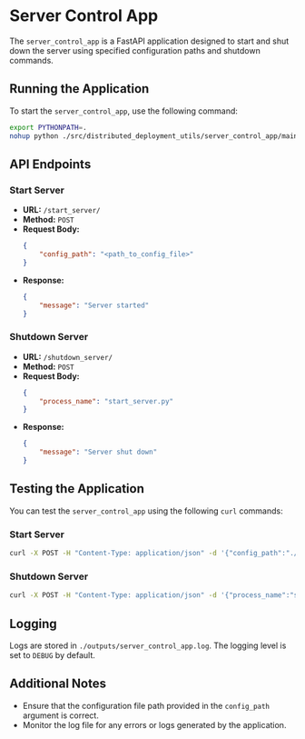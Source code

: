 # Server Control App

The `server_control_app` is a FastAPI application designed to start and shut down the server using specified configuration paths and shutdown commands.


## Running the Application

To start the `server_control_app`, use the following command:

```bash
export PYTHONPATH=.
nohup python ./src/distributed_deployment_utils/server_control_app/main.py &
```

## API Endpoints

### Start Server

- **URL:** `/start_server/`
- **Method:** `POST`
- **Request Body:**
    ```json
    {
        "config_path": "<path_to_config_file>"
    }
    ```
- **Response:**
    ```json
    {
        "message": "Server started"
    }
    ```

### Shutdown Server

- **URL:** `/shutdown_server/`
- **Method:** `POST`
- **Request Body:**
    ```json
    {
        "process_name": "start_server.py"
    }
    ```
- **Response:**
    ```json
    {
        "message": "Server shut down"
    }
    ```

## Testing the Application

You can test the `server_control_app` using the following `curl` commands:

### Start Server

```bash
curl -X POST -H "Content-Type: application/json" -d '{"config_path":"./configs/assignments/debug.yaml"}' http://localhost:8003/start_server/
```

### Shutdown Server

```bash
curl -X POST -H "Content-Type: application/json" -d '{"process_name":"start_server.py"}' http://localhost:8003/shutdown_server/
```

## Logging

Logs are stored in `./outputs/server_control_app.log`. The logging level is set to `DEBUG` by default.

## Additional Notes

- Ensure that the configuration file path provided in the `config_path` argument is correct.
- Monitor the log file for any errors or logs generated by the application.
